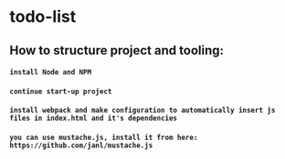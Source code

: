 # todo-list


## How to structure project and tooling:


#### `install Node and NPM`
#### `continue start-up project`
#### `install webpack and make configuration to automatically insert js files in index.html and it's dependencies`
#### `you can use mustache.js, install it from here: https://github.com/janl/mustache.js`
